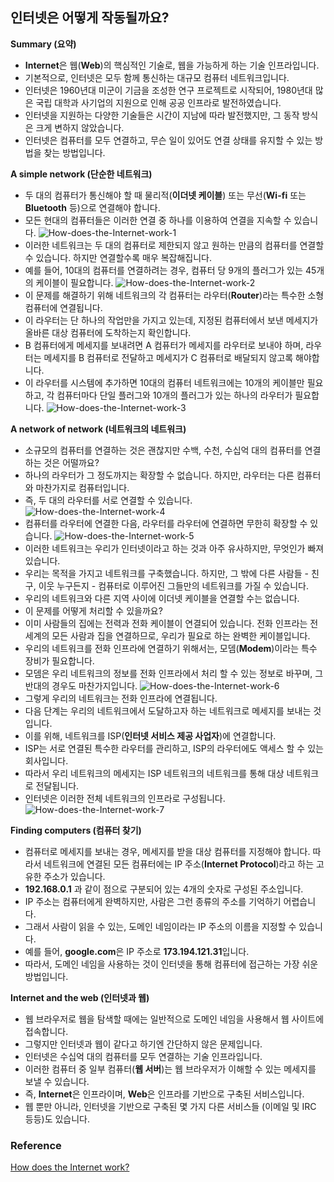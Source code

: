 ## 인터넷은 어떻게 작동될까요?

**Summary (요약)**
- **Internet**은 웹(**Web**)의 핵심적인 기술로, 웹을 가능하게 하는 기술 인프라입니다.
- 기본적으로, 인터넷은 모두 함께 통신하는 대규모 컴퓨터 네트워크입니다.
- 인터넷은 1960년대 미군이 기금을 조성한 연구 프로젝트로 시작되어, 1980년대 많은 국립 대학과 사기업의 지원으로 인해 공공 인프라로 발전하였습니다.
- 인터넷을 지원하는 다양한 기술들은 시간이 지남에 따라 발전했지만, 그 동작 방식은 크게 변하지 않았습니다.
- 인터넷은 컴퓨터를 모두 연결하고, 무슨 일이 있어도 연결 상태를 유지할 수 있는 방법을 찾는 방법입니다.

**A simple network (단순한 네트워크)**
- 두 대의 컴퓨터가 통신해야 할 때 물리적(**이더넷 케이블**) 또는 무선(**Wi-fi** 또는 **Bluetooth** 등)으로 연결해야 합니다.
- 모든 현대의 컴퓨터들은 이러한 연결 중 하나를 이용하여 연결을 지속할 수 있습니다.
  ![How-does-the-Internet-work-1](https://github.com/wooogi123/Development_Roadmap/blob/master/Backend/Internet/images/How-does-the-Internet-work-1.png)
- 이러한 네트워크는 두 대의 컴퓨터로 제한되지 않고 원하는 만큼의 컴퓨터를 연결할 수 있습니다. 하지만 연결할수록 매우 복잡해집니다.
- 예를 들어, 10대의 컴퓨터를 연결하려는 경우, 컴퓨터 당 9개의 플러그가 있는 45개의 케이블이 필요합니다.
  ![How-does-the-Internet-work-2](https://github.com/wooogi123/Development_Roadmap/blob/master/Backend/Internet/images/How-does-the-Internet-work-2.png)
- 이 문제를 해결하기 위해 네트워크의 각 컴퓨터는 라우터(**Router**)라는 특수한 소형 컴퓨터에 연결됩니다.
- 이 라우터는 단 하나의 작업만을 가지고 있는데, 지정된 컴퓨터에서 보낸 메세지가 올바른 대상 컴퓨터에 도착하는지 확인합니다.
- B 컴퓨터에게 메세지를 보내려면 A 컴퓨터가 메세지를 라우터로 보내야 하며, 라우터는 메세지를 B 컴퓨터로 전달하고 메세지가 C 컴퓨터로 배달되지 않고록 해야합니다.
- 이 라우터를 시스템에 추가하면 10대의 컴퓨터 네트워크에는 10개의 케이블만 필요하고, 각 컴퓨터마다 단일 플러그와 10개의 플러그가 있는 하나의 라우터가 필요합니다.
  ![How-does-the-Internet-work-3](https://github.com/wooogi123/Development_Roadmap/blob/master/Backend/Internet/images/How-does-the-Internet-work-3.png)
  
**A network of network (네트워크의 네트워크)**
- 소규모의 컴퓨터를 연결하는 것은 괜찮지만 수백, 수천, 수십억 대의 컴퓨터를 연결하는 것은 어떨까요?
- 하나의 라우터가 그 정도까지는 확장할 수 없습니다. 하지만, 라우터는 다른 컴퓨터와 마찬가지로 컴퓨터입니다.
- 즉, 두 대의 라우터를 서로 연결할 수 있습니다.
  ![How-does-the-Internet-work-4](https://github.com/wooogi123/Development_Roadmap/blob/master/Backend/Internet/images/How-does-the-Internet-work-4.png)
- 컴퓨터를 라우터에 연결한 다음, 라우터를 라우터에 연결하면 무한히 확장할 수 있습니다.
  ![How-does-the-Internet-work-5](https://github.com/wooogi123/Development_Roadmap/blob/master/Backend/Internet/images/How-does-the-Internet-work-5.png)
- 이러한 네트워크는 우리가 인터넷이라고 하는 것과 아주 유사하지만, 무엇인가 빠져있습니다.
- 우리는 목적을 가지고 네트워크를 구축했습니다. 하지만, 그 밖에 다른 사람들 - 친구, 이웃 누구든지 - 컴퓨터로 이루어진 그들만의 네트워크를 가질 수 있습니다.
- 우리의 네트워크와 다른 지역 사이에 이더넷 케이블을 연결할 수는 없습니다.
- 이 문제를 어떻게 처리할 수 있을까요?
- 이미 사람들의 집에는 전력과 전화 케이블이 연결되어 있습니다. 전화 인프라는 전 세계의 모든 사람과 집을 연결하므로, 우리가 필요로 하는 완벽한 케이블입니다.
- 우리의 네트워크를 전화 인프라에 연결하기 위해서는, 모뎀(**Modem**)이라는 특수 장비가 필요합니다.
- 모뎀은 우리 네트워크의 정보를 전화 인프라에서 처리 할 수 있는 정보로 바꾸며, 그 반대의 경우도 마찬가지입니다.
  ![How-does-the-Internet-work-6](https://github.com/wooogi123/Development_Roadmap/blob/master/Backend/Internet/images/How-does-the-Internet-work-6.png)
- 그렇게 우리의 네트워크는 전화 인프라에 연결됩니다.
- 다음 단계는 우리의 네트워크에서 도달하고자 하는 네트워크로 메세지를 보내는 것입니다.
- 이를 위해, 네트워크를 ISP(**인터넷 서비스 제공 사업자**)에 연결합니다.
- ISP는 서로 연결된 특수한 라우터를 관리하고, ISP의 라우터에도 액세스 할 수 있는 회사입니다.
- 따라서 우리 네트워크의 메세지는 ISP 네트워크의 네트워크를 통해 대상 네트워크로 전달됩니다.
- 인터넷은 이러한 전체 네트워크의 인프라로 구성됩니다.
  ![How-does-the-Internet-work-7](https://github.com/wooogi123/Development_Roadmap/blob/master/Backend/Internet/images/How-does-the-Internet-work-7.png)

**Finding computers (컴퓨터 찾기)**
- 컴퓨터로 메세지를 보내는 경우, 메세지를 받을 대상 컴퓨터를 지정해야 합니다. 따라서 네트워크에 연결된 모든 컴퓨터에는 IP 주소(**Internet Protocol**)라고 하는 고유한 주소가 있습니다.
- **192.168.0.1** 과 같이 점으로 구분되어 있는 4개의 숫자로 구성된 주소입니다.
- IP 주소는 컴퓨터에게 완벽하지만, 사람은 그런 종류의 주소를 기억하기 어렵습니다.
- 그래서 사람이 읽을 수 있는, 도메인 네임이라는 IP 주소의 이름을 지정할 수 있습니다.
- 예를 들어, **google.com**은 IP 주소로 **173.194.121.31**입니다.
- 따라서, 도메인 네임을 사용하는 것이 인터넷을 통해 컴퓨터에 접근하는 가장 쉬운 방법입니다.

**Internet and the web (인터넷과 웹)**
- 웹 브라우저로 웹을 탐색할 때에는 일반적으로 도메인 네임을 사용해서 웹 사이트에 접속합니다.
- 그렇지만 인터넷과 웹이 같다고 하기엔 간단하지 않은 문제입니다.
- 인터넷은 수십억 대의 컴퓨터를 모두 연결하는 기술 인프라입니다.
- 이러한 컴퓨터 중 일부 컴퓨터(**웹 서버**)는 웹 브라우저가 이해할 수 있는 메세지를 보낼 수 있습니다.
- 즉, **Internet**은 인프라이며, **Web**은 인프라를 기반으로 구축된 서비스입니다.
- 웹 뿐만 아니라, 인터넷을 기반으로 구축된 몇 가지 다른 서비스들 (이메일 및 IRC 등등)도 있습니다.

### Reference
  [How does the Internet work?](https://developer.mozilla.org/en-US/docs/Learn/Common_questions/How_does_the_Internet_work)
